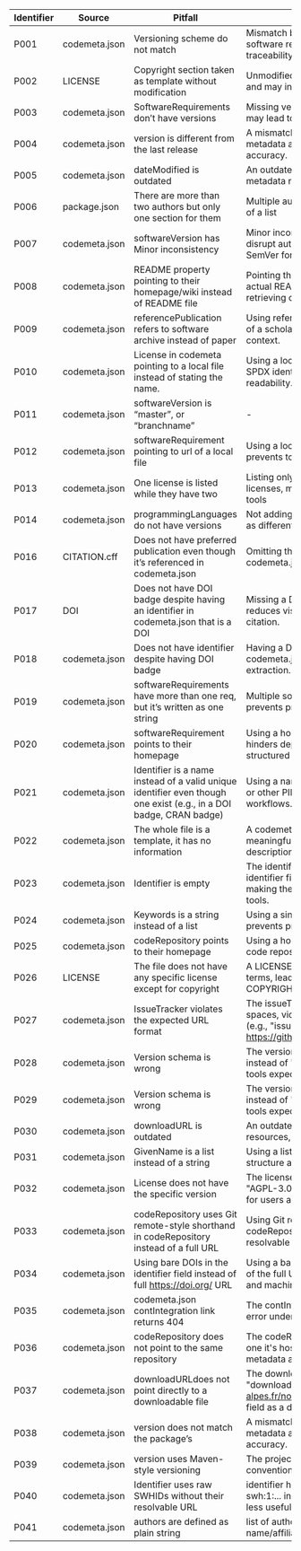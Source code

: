| Identifier | Source | Pitfall | Description | Example | Importance |
|------------|--------|---------|-------------|---------|------------|
| P001 | codemeta.json | Versioning scheme do not match | Mismatch between CodeMeta metadata version (e.g., "version": "1.0") and actual software release version ("1.0.0") creates ambiguity and undermines version traceability. | https://github.com/R3BRootGroup/R3BRoot | High |
| P002 | LICENSE | Copyright section taken as template without modification | Unmodified license templates with placeholder values (e.g., <program>, <year>, <name>) reduce legal clarity and may invalidate the intended licensing. | https://github.com/cds-astro/aladin-lite | High |
| P003 | codemeta.json | SoftwareRequirements don’t have versions |Missing version constraints in softwareRequirements reduce reproducibility and may lead to compatibility issues across environments. | https://github.com/ctlearn-project/ctlearn | Medium |
| P004 | codemeta.json | version is different from the last release | A mismatched version field causes confusion and breaks alignment between metadata and the actual software release, affecting traceability and citation accuracy. | https://github.com/fairdataihub/FAIR-AMD-OCT-paper-code | High |
| P005 | codemeta.json | dateModified is outdated | An outdated dateModified misrepresents the current state of the software, reducing metadata reliability for users and indexing systems. |https://github.com/gammapy/gammapy | Low |
| P006 | package.json | There are more than two authors but only one section for them | Multiple authors are listed as a single string in package.json's author field, instead of a list | https://github.com/cds-astro/aladin-lite | Medium |
| P007 | codemeta.json | softwareVersion has Minor inconsistency | Minor inconsistencies in softwareVersion formatting (e.g., 0.10.2 vs v0.10.2) can disrupt automated version parsing and comparison by tools expecting a standard SemVer format. | https://github.com/ctlearn-project/ctlearn | Low |
| P008 | codemeta.json | README property pointing to their homepage/wiki instead of README file | Pointing the readme property in CodeMeta to a homepage or wiki instead of the actual README file reduces metadata precision and hinders automated tools from retrieving core documentation like usage, installation, and citation info. | https://rs-quality-checks-2b2333.gitlab.io/records/7633553/report_7633553/ | Low |
| P009 | codemeta.json | referencePublication refers to software archive instead of paper | Using referencePublication to point to a software archive (e.g., Zenodo DOI) instead of a scholarly paper misuses the field and limits its value for citation and academic context. | https://github.com/ctlearn-project/ctlearn | High |
| P010 | codemeta.json | License in codemeta pointing to a local file instead of stating the name. | Using a local file path (e.g., LICENSE.md) in the license field instead of a standard SPDX identifier or license URL reduces metadata interoperability and machine-readability. | https://github.com/FairRootGroup/FairMQ/ | Medium |
| P011 | codemeta.json | softwareVersion is “master”, or “branchname” | - | https://github.com/FairRootGroup/FairMQ/ | Low |
| P012 | codemeta.json | softwareRequirement pointing to url of a local file | Using a local file URL in softwareRequirements (e.g., file://...) breaks portability and prevents tools from resolving actual software dependencies. | https://github.com/cds-astro/mocpy | Low |
| P013 | codemeta.json | One license is listed while they have two | Listing only one license in codemeta.json when the software is dual ore more licenses, misrepresents the licensing terms and can mislead users or compliance tools | https://github.com/cds-astro/cds-moc-rust | Low |
| P014 | codemeta.json | programmingLanguages do not have versions | Not adding version information in programmingLanguage reduces reproducibility, as different versions of a language can break changes or face incompatibilities. | https://github.com/explore-platform/g-tomo | Medium |
| P016 | CITATION.cff | Does not have preferred publication even though it’s referenced in codemeta.json | Omitting the preferred publication in CITATION.cff despite its presence in codemeta.json hinders proper attribution and citation tools.| https://github.com/explore-platform/g-tomo | Low |
| P017 | DOI | Does not have DOI badge despite having an identifier in codemeta.json that is a DOI | Missing a DOI badge in the repository despite having a DOI in codemeta.json reduces visibility of the citation reference and may discourage proper software citation. | [NEED TO FIND THE EXAMPLE AGAIN] | Low |
| P018 | codemeta.json | Does not have identifier despite having DOI badge | Having a DOI badge in the repository but omitting the DOI from the identifier field in codemeta.json leads to incomplete metadata and hinders automated citation extraction. | https://gitlab.in2p3.fr/escape2020/wp3/zenodoci | Medium |
| P019 | codemeta.json | softwareRequirements have more than one req, but it’s written as one string | Multiple software requirements listed as a single string in softwareRequirements prevents proper parsing and may cause dependency resolution tools to fail. | [NEED TO FIND THE EXAMPLE AGAIN] | Low |
| P020 | codemeta.json | softwareRequirement points to their homepage | Using a homepage URL in softwareRequirements instead of the package name hinders dependency tracking and breaks compatibility with tools expecting structured dependency data. | https://github.com/dumux/dumux | High |
| P021 | codemeta.json | Identifier is a name instead of a valid unique identifier even though one exist (e.g., in a DOI badge, CRAN badge) | Using a name instead of a valid unique identifier in identifier, despite an existing DOI or other PID, weakens metadata integrity and disrupts citation and discovery workflows. | https://github.com/dmyersturnbull/tyrannosaurus | High |
| P022 | codemeta.json | The whole file is a template, it has no information | A codemeta.json containing only placeholder or template values provides no meaningful metadata and misleads users or tools expecting accurate project descriptions. | https://github.com/vliz-be-opsci/open-code-tracking | Medium |
| P023 | codemeta.json | Identifier is empty | The identififer section is mentioned but it contains empty string "". An empty identifier field in codemeta.json omits crucial metadata for persistent referencing, making the software harder to cite, index, or track, and it can hinder automated tools. | https://github.com/JorenSix/Panako | Medium |
| P024 | codemeta.json | Keywords is a string instead of a list | Using a single string for keywords instead of a list breaks JSON-LD structure and prevents proper indexing or discovery based on topic tags. | https://github.com/meyer-lab-cshl/plinkQC | - |
| P025 | codemeta.json | codeRepository points to their homepage | Using a homepage URL in codeRepository instead of a link to the actual source code repository undermines metadata accuracy and impairs code discoverability. | https://github.com/meyer-lab-cshl/plinkQC | - |
| P026 | LICENSE | The file does not have any specific license except for copyright | A LICENSE file without a defined license type provides no clear reuse or distribution terms, leading to legal ambiguity and limiting software adoption (e.g., YEAR: 2017 COPYRIGHT HOLDER: Adam H. Sparks. with no license specified). | https://github.com/openplantpathology/Reproducibility_in_Plant_Pathology | - |
| P027 | codemeta.json | IssueTracker violates the expected URL format | The issueTracker field contains improper formatting with leading newline and spaces, violating expected URL syntax and potentially breaking automated parsing (e.g., "issueTracker": "\n https://github.com/openplantpathology/Reproducibility_in_Plant_Pathology/issues"). | https://github.com/openplantpathology/Reproducibility_in_Plant_Pathology | - |
| P028 | codemeta.json | Version schema is wrong | The version field uses a non-standard or incomplete schema (e.g., "version": "2.1" instead of "2.1.0"), which may hinder version comparison and compatibility with tools expecting Semantic Versioning. | https://github.com/JorenSix/Panako/blob/master/codemeta.json | - |
| P029 | codemeta.json | Version schema is wrong | The version field uses a non-standard or incomplete schema (e.g., "version": "2.1" instead of "2.1.0"), which may hinder version comparison and compatibility with tools expecting Semantic Versioning. | https://github.com/JorenSix/Panako/blob/master/codemeta.json | - |
| P030 | codemeta.json | downloadURL is outdated | An outdated downloadURL in codemeta.json can lead users to obsolete or broken resources, reducing software accessibility and trust in the metadata. | https://github.com/dumux/dumux/blob/master/codemeta.json | - |
| P031 | codemeta.json | GivenName is a list instead of a string | Using a list for givenName instead of a string in codemeta.json breaks JSON-LD structure and prevents correct parsing of author metadata. | https://github.com/ropensci/drake/blob/main/codemeta.json | - |
| P032 | codemeta.json | License does not have the specific version | The license field lacks a specific license version (e.g., "license": "AGPL" instead of "AGPL-3.0"), leading to ambiguity about the exact legal terms and reducing clarity for users and compliance tools. | https://github.com/JorenSix/Panako/blob/master/codemeta.json | - |
| P033 | codemeta.json | codeRepository uses Git remote-style shorthand in codeRepository instead of a full URL | Using Git remote-style shorthand (e.g., "github.com:user/repo.git") in codeRepository instead of a full URL breaks compatibility with tools expecting a resolvable HTTP(S) link. | https://github.com/cicwi/PyCorrectedEmissionCT/blob/main/codemeta.json | - |
| P034 | codemeta.json | Using bare DOIs in the identifier field instead of full https://doi.org/ URL | Using a bare DOI (e.g., "10.5281/zenodo.3569684") in the identifier field instead of the full URL (e.g., "https://doi.org/10.5281/zenodo.3569684") limits resolvability and machine-readability for citation and indexing tools. | https://github.com/cicwi/PyCorrectedEmissionCT/blob/main/codemeta.json | - |
| P035 | codemeta.json | codemeta.json contIntegration link returns 404 | The contIntegration (continuous integration) link in codemeta.json returns a 404 error undermines metadata reliability and CI traceability. | https://github.com/cicwi/PyCorrectedEmissionCT/blob/main/codemeta.json | - |
| P036 | codemeta.json | codeRepository does not point to the same repository | The codeRepository field in codemeta.json points to a different repository than the one it's hosted in, which can be confusing and break the alignment between metadata and the actual source code. | https://github.com/siconos/siconos | - |
| P037 | codemeta.json | downloadURLdoes not point directly to a downloadable file | The downloadURL points to a release page rather than a direct binary file (e.g., "downloadUrl": "https://gricad-gitlab.univ-grenoble-alpes.fr/nonsmooth/siconos/-/releases"), which violates the intended use of this field as a direct link to a downloadable binary. | https://github.com/siconos/siconos | - |
| P038 | codemeta.json | version does not match the package’s | A mismatched version field causes confusion and breaks alignment between metadata and the actual software release, affecting traceability and citation accuracy. | https://github.com/lbbe-software/nlstools/blob/main/codemeta.json | - |
| P039 | codemeta.json | version uses Maven-style versioning | The project adopts Maven-style versioning (e.g., 1.0.0-SNAPSHOT), instead of a conventional verisoning scheme. | https://github.com/CLARIAH/burgerLinker | - |
| P040 | codemeta.json | Identifier uses raw SWHIDs  without their resolvable URL | identifier has raw Software Heritage ID (SWHID) without its full URL form (e.g., swh:1:... instead of https://archive.softwareheritage.org/swh:1:...), which makes it less useful for automated linking or discovery | https://github.com/siconos/siconos | - |
| P041 | codemeta.json | authors are defined as plain string | list of authors are included as a plain string instead of structured data (e.g., no name/affiliation/identifier fields), limiting machine-readability and metadata reuse | https://github.com/siara-cc/Unishox2 | - |
